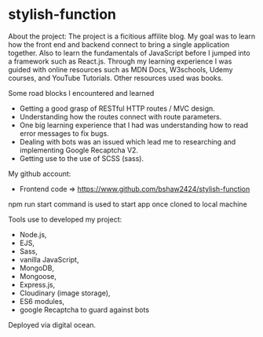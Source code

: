 # stylish-function

About the project:
The project is a ficitious affilite blog. My goal was to learn how the front end and backend connect to
bring a single application together. Also to learn the fundamentals of JavaScript before I jumped into a framework such as React.js. Through my learning experience I was guided with online resources such as MDN Docs, W3schools, Udemy courses, and YouTube Tutorials. Other resources used was books.

Some road blocks I encountered and learned

- Getting a good grasp of RESTful HTTP routes / MVC design.
- Understanding how the routes connect with route parameters.
- One big learning experience that I had was understanding how to read error messages to fix bugs.
- Dealing with bots was an issued which lead me to researching and implementing Google Recaptcha V2.
- Getting use to the use of SCSS (sass).

My github account:

- Frontend code => https://www.github.com/bshaw2424/stylish-function

npm run start command is used to start app once cloned to local machine

Tools use to developed my project:

- Node.js,
- EJS,
- Sass,
- vanilla JavaScript,
- MongoDB,
- Mongoose,
- Express.js,
- Cloudinary (image storage),
- ES6 modules,
- google Recaptcha to guard against bots

Deployed via digital ocean.
